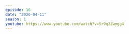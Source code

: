 ```yaml
---
episode: 16
date: "2020-04-11"
season: 1
youtube: https://www.youtube.com/watch?v=5r9q2Zwygg4
---
```

